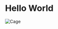 <!-- TITLE: General -->
<!-- SUBTITLE: A quick summary of General -->

# Hello World

<img src="https://www.placecage.com/200/300" alt="Cage"/>